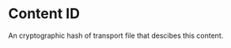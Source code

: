 # Content ID

An cryptographic hash of transport file that descibes this content.

[1]: transport-file.md
